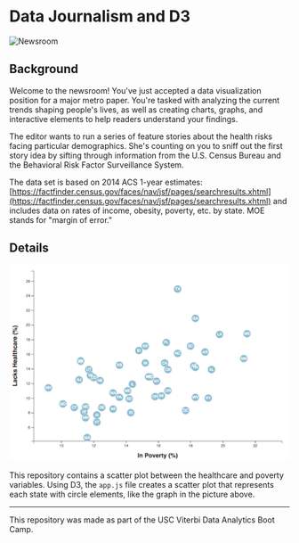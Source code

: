 # Data Journalism and D3

![Newsroom](https://media.giphy.com/media/v2xIous7mnEYg/giphy.gif)

## Background

Welcome to the newsroom! You've just accepted a data visualization position for a major metro paper. You're tasked with analyzing the current trends shaping people's lives, as well as creating charts, graphs, and interactive elements to help readers understand your findings.

The editor wants to run a series of feature stories about the health risks facing particular demographics. She's counting on you to sniff out the first story idea by sifting through information from the U.S. Census Bureau and the Behavioral Risk Factor Surveillance System.

The data set is based on 2014 ACS 1-year estimates: [https://factfinder.census.gov/faces/nav/jsf/pages/searchresults.xhtml](https://factfinder.census.gov/faces/nav/jsf/pages/searchresults.xhtml) and includes data on rates of income, obesity, poverty, etc. by state. MOE stands for "margin of error."


## Details

![4-scatter](Images/4-scatter.jpg)

This repository contains a scatter plot between the healthcare and poverty variables. Using D3, the `app.js` file creates a scatter plot that represents each state with circle elements, like the graph in the picture above. 

- - -

This repository was made as part of the USC Viterbi Data Analytics Boot Camp. 
